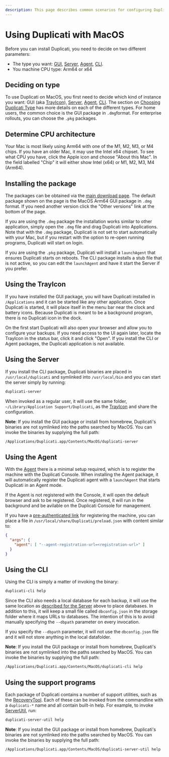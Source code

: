 ```yaml
---
description: This page describes common scenarios for configuring Duplicati with MacOS
---
```


# Using Duplicati with MacOS

Before you can install Duplicati, you need to decide on two different parameters:

* The type you want: [GUI](../duplicati-programs/trayicon.md), [Server](../duplicati-programs/server.md), [Agent](../duplicati-programs/agent.md), [CLI](../duplicati-programs/command-line-interface-cli.md).&#x20;
* You machine CPU type: Arm64 or x64

## Deciding on type

To use Duplicati on MacOS, you first need to decide which kind of instance you want: GUI (aka [TrayIcon](../duplicati-programs/trayicon.md)), [Server](../duplicati-programs/server.md), [Agent](../duplicati-programs/agent.md), [CLI](../duplicati-programs/command-line-interface-cli.md). The section on [Choosing Duplicati Type](choosing-duplicati-type.md) has more details on each of the different types. For home users, the common choice is the GUI package in `.dmg`format. For enterprise rollouts, you can choose the `.pkg` packages.

## Determine CPU architecture

Your Mac is most likely using Arm64 with one of the M1, M2, M3, or M4 chips. If you have an older Mac, it may use the Intel x64 chipset. To see what CPU you have, click the Apple icon and choose "About this Mac". In the field labelled "Chip" it will either show Intel (x64) or M1, M2, M3, M4 (Arm64).

## Installing the package

The packages can be obtained via the [main download page](https://duplicati.com/download). The default package shown on the page is the MacOS Arm64 GUI package in `.dmg` format. If you need another version click the "Other versions" link at the bottom of the page.

If you are using the `.dmg` package the installation works similar to other application, simply open the `.dmg` file and drag Duplicati into Applications. Note that with the `.dmg` package, Duplicati is not set to start automatically with your Mac, but if you restart with the option to re-open running programs, Duplicati will start on login.

If you are using the `.pkg` package, Duplicati will install a `launchAgent` that ensures Duplicati starts on reboots. The CLI package installs a stub file that is not active, so you can edit the `launchAgent` and have it start the Server if you prefer.

## Using the TrayIcon

If you have installed the GUI package, you will have Duplicati installed in `/Applications` and it can be started like any other application. Once Duplicati is started, it will place itself in the menu bar near the clock and battery icons. Because Duplicati is meant to be a background program, there is no Duplicati icon in the dock.

&#x20;On the first start Duplicati will also open your browser and allow you to configure your backups. If you need access to the UI again later, locate the TrayIcon in the status bar, click it and click "Open". If you install the CLI or Agent packages, the Duplicati application is not available.

## Using the Server

If you install the CLI package, Duplicati binaries are placed in `/usr/local/duplicati` and symlinked into `/usr/local/bin` and you can start the server simply by running:

```sh
duplicati-server
```

When invoked as a regular user, it will use the same folder, `~/Library/Application Support/Duplicati`, as the [TrayIcon](../duplicati-programs/trayicon.md) and share the configuration.

**Note**: If you install the GUI package or install from homebrew, Duplicati's binaries are not symlinked into the paths searched by MacOS. You can invoke the binaries by supplying the full path:

```sh
/Applications/Duplicati.app/Contents/MacOS/duplicati-server
```

## Using the Agent

With the [Agent](../duplicati-programs/agent.md) there is a minimal setup required, which is to register the machine with the Duplicati Console. When installing the Agent package, it will automatically register the Duplicati agent with a `launchAgent` that starts Duplicati in an Agent mode.

If the Agent is not registered with the Console, it will open the default browser and ask to be registered. Once registered, it will run in the background and be avilable on the Duplicati Console for management.

If you have a [pre-authenticated link](../duplicati-programs/agent.md#registering-the-machine) for registering the machine, you can place a file in `/usr/local/share/Duplicati/preload.json` with content similar to:

```json
{
  "args": {
    "agent": [ "--agent-registration-url=<registration-url>" ]
  }
}
```

## Using the CLI

Using the CLI is simply a matter of invoking the binary:

```sh
duplicati-cli help
```

Since the CLI also needs a local database for each backup, it will use the same location as [described for the Server](using-duplicati-with-macos.md#using-the-server) above to place databases. In addition to this, it will keep a small file called `dbconfig.json` in the storage folder where it maps URLs to databases. The intention of this is to avoid manually specifying the `--dbpath` parameter on every invocation.

If you specify the `--dbpath` parameter, it will not use the `dbconfig.json` file and it will not store anything in the local datafolder.

**Note**: If you install the GUI package or install from homebrew, Duplicati's binaries are not symlinked into the paths searched by MacOS. You can invoke the binaries by supplying the full path:

```sh
/Applications/Duplicati.app/Contents/MacOS/duplicati-cli help
```

## Using the support programs

Each package of Duplicati contains a number of support utilities, such as the [RecoveryTool](../duplicati-programs/command-line-interface-cli-1/recoverytool.md). Each of these can be invoked from the commandline with a `duplicati-*` name and all contain built-in help. For example, to invoke [ServerUtil](../duplicati-programs/command-line-interface-cli-1/serverutil.md), run:

```sh
duplicati-server-util help
```

**Note**: If you install the GUI package or install from homebrew, Duplicati's binaries are not symlinked into the paths searched by MacOS. You can invoke the binaries by supplying the full path:

```sh
/Applications/Duplicati.app/Contents/MacOS/duplicati-server-util help
```
